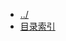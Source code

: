 
[@id]: _sidebar.md 
[@title]: hadoop
[@location]: docs/hadoop/_sidebar.md
[@author]: leity
[@date]: 2021-08-14

* [../](README.md)
* [目录索引](hadoop/README.md)
